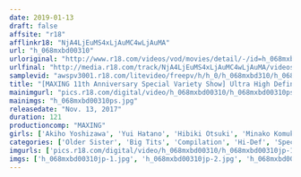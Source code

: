 ```yaml
---
date: 2019-01-13
draft: false
affsite: "r18"
afflinkr18: "NjA4LjEuMS4xLjAuMC4wLjAuMA"
url: "h_068mxbd00310"
urloriginal: "http://www.r18.com/videos/vod/movies/detail/-/id=h_068mxbd00310"
urlfinal: "http://media.r18.com/track/NjA4LjEuMS4xLjAuMC4wLjAuMA/videos/vod/movies/detail/-/id=h_068mxbd00310"
samplevid: "awspv3001.r18.com/litevideo/freepv/h/h_0/h_068mxbd310/h_068mxbd310_dmb_w.mp4"
title: "[MAXING 11th Anniversary Special Variety Show] Ultra High Definition MAXING BEST Super Selections 12 Ladies In Ultra Exquisite Fuck Fests"
mainimgurl: "pics.r18.com/digital/video/h_068mxbd00310/h_068mxbd00310ps.jpg"
mainimgs: "h_068mxbd00310ps.jpg"
releasedate: "Nov. 13, 2017"
duration: 121
productioncomp: "MAXING"
girls: ['Akiho Yoshizawa', 'Yui Hatano', 'Hibiki Otsuki', 'Minako Komukai', 'Aika', 'Kana Yume', 'Nozomi Aso', 'Natsu Kimino', 'Runa Takai', 'Saeka Hinata']
categories: ['Older Sister', 'Big Tits', 'Compilation', 'Hi-Def', 'Special 7 studios SALE']
imgurls: ['pics.r18.com/digital/video/h_068mxbd00310/h_068mxbd00310jp-1.jpg', 'pics.r18.com/digital/video/h_068mxbd00310/h_068mxbd00310jp-2.jpg', 'pics.r18.com/digital/video/h_068mxbd00310/h_068mxbd00310jp-3.jpg', 'pics.r18.com/digital/video/h_068mxbd00310/h_068mxbd00310jp-4.jpg', 'pics.r18.com/digital/video/h_068mxbd00310/h_068mxbd00310jp-5.jpg', 'pics.r18.com/digital/video/h_068mxbd00310/h_068mxbd00310jp-6.jpg', 'pics.r18.com/digital/video/h_068mxbd00310/h_068mxbd00310jp-7.jpg', 'pics.r18.com/digital/video/h_068mxbd00310/h_068mxbd00310jp-8.jpg', 'pics.r18.com/digital/video/h_068mxbd00310/h_068mxbd00310jp-9.jpg', 'pics.r18.com/digital/video/h_068mxbd00310/h_068mxbd00310jp-10.jpg', 'pics.r18.com/digital/video/h_068mxbd00310/h_068mxbd00310jp-11.jpg', 'pics.r18.com/digital/video/h_068mxbd00310/h_068mxbd00310jp-12.jpg', 'pics.r18.com/digital/video/h_068mxbd00310/h_068mxbd00310jp-13.jpg', 'pics.r18.com/digital/video/h_068mxbd00310/h_068mxbd00310jp-14.jpg', 'pics.r18.com/digital/video/h_068mxbd00310/h_068mxbd00310jp-15.jpg', 'pics.r18.com/digital/video/h_068mxbd00310/h_068mxbd00310jp-16.jpg', 'pics.r18.com/digital/video/h_068mxbd00310/h_068mxbd00310jp-17.jpg', 'pics.r18.com/digital/video/h_068mxbd00310/h_068mxbd00310jp-18.jpg', 'pics.r18.com/digital/video/h_068mxbd00310/h_068mxbd00310jp-19.jpg', 'pics.r18.com/digital/video/h_068mxbd00310/h_068mxbd00310jp-20.jpg']
imgs: ['h_068mxbd00310jp-1.jpg', 'h_068mxbd00310jp-2.jpg', 'h_068mxbd00310jp-3.jpg', 'h_068mxbd00310jp-4.jpg', 'h_068mxbd00310jp-5.jpg', 'h_068mxbd00310jp-6.jpg', 'h_068mxbd00310jp-7.jpg', 'h_068mxbd00310jp-8.jpg', 'h_068mxbd00310jp-9.jpg', 'h_068mxbd00310jp-10.jpg', 'h_068mxbd00310jp-11.jpg', 'h_068mxbd00310jp-12.jpg', 'h_068mxbd00310jp-13.jpg', 'h_068mxbd00310jp-14.jpg', 'h_068mxbd00310jp-15.jpg', 'h_068mxbd00310jp-16.jpg', 'h_068mxbd00310jp-17.jpg', 'h_068mxbd00310jp-18.jpg', 'h_068mxbd00310jp-19.jpg', 'h_068mxbd00310jp-20.jpg']
---
```

